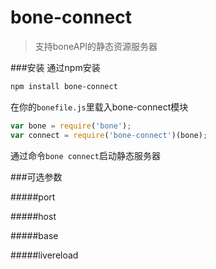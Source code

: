 # bone-connect
> 支持boneAPI的静态资源服务器

###安装
通过npm安装

```sh
npm install bone-connect
```

在你的`bonefile.js`里载入bone-connect模块

```js
var bone = require('bone');
var connect = require('bone-connect')(bone);
```
通过命令`bone connect`启动静态服务器

###可选参数

#####port


#####host


#####base


#####livereload
